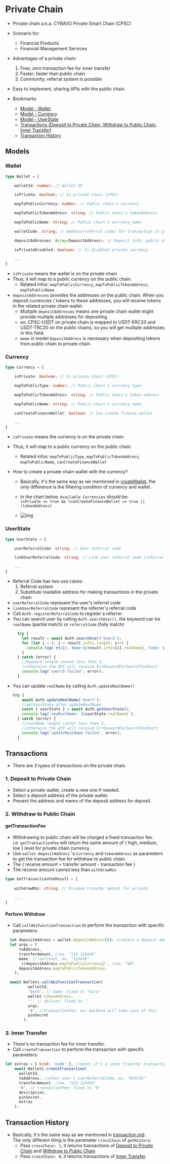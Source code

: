 # Private Chain

- Private chain a.k.a. CYBAVO Private Smart Chain (CPSC)
- Scenario for:
  - Financial Products
  - Financial Management Services
  
- Advantages of a private chain:
    1. Free; zero transaction fee for inner transfer
    2. Faster; faster than public chain
    3. Community; referral system is possible

- Easy to implement, sharing APIs with the public chain.

- Bookmarks
  - [Model - Wallet](#wallet)
  - [Model - Currency](#currency)
  - [Model - UserState](#userstate)
  - [Transactions (Deposit to Private Chain, Withdraw to Public Chain, Inner Transfer)](#transactions)
  - [Transaction History](#transaction-history)

## Models

### Wallet

```ts
type Wallet = {

    walletId: number; // Wallet ID

    isPrivate: boolean; // Is private chain (CPSC)

    mapToPublicCurrency: number; // Public chain's currency

    mapToPublicTokenAddress: string; // Public chain's tokenAddress

    mapToPublicName: string; // Public chain's currency_name

    walletCode: string; // Address(referral code) for transaction in private chain

    depositAddresses: Array<DepositAddress>; // Deposit info, public chain to private chain

    isPrivateDisabled: boolean; // Is disabled private currency
    
    ...
}
```

- `isPrivate` means the wallet is on the private chain
- Thus, it will map to a public currency on the public chain.  
  - Related infos: `mapToPublicCurrency`, `mapToPublicTokenAddress`, `mapToPublicName`
- `depositAddresses` provides the addresses on the public chain. When you deposit currencies / tokens to these addresses, you will receive tokens in the related private chain wallet.
  - Multiple `depositAddresses` means one private chain wallet might provide multiple addresses for depositing.
  - ex: CPSC-USDT on private chain is mapped to USDT-ERC20 and USDT-TRC20 on the public chains, so you will get multiple addresses in this field.
  - `memo` in model `DepositAddress` is necessary when depositing tokens from public chain to private chain.

### Currency

```ts
type Currency = {

    isPrivate: boolean; // Is private chain (CPSC)

    mapToPublicType: number; // Public chain's currency type

    mapToPublicTokenAddress: string; // Public chain's token address

    mapToPublicName: string; // Public chain's currency name

    canCreateFinanceWallet: boolean; // Can create finance wallet

    ...
}
```

- `isPrivate` means the currency is on the private chain
- Thus, it will map to a public currency on the public chain.  
  - Related infos: `mapToPublicType`, `mapToPublicTokenAddress`, `mapToPublicName`, `canCreateFinanceWallet`

- How to create a private chain wallet with the currency?
  - Basically, it's the same way as we mentioned in [createWallet](wallets.md#createwallet), the only difference is the filtering condition of currency and wallet.
  - In the chart below, `Available Currencies` should be:  
    `isPrivate == true && (canCreateFinanceWallet == true || !tokenAddress)`
    
  - ![img](images/sdk_guideline/create_wallet.jpg)

### UserState

```ts
type UserState = {

    userReferralCode: string; // User referral code

    linkUserReferralCode: string; // Link user referral code (referral by this code, only one per user)

    ...
}
```

- Referral Code has two use cases:
    1. Referral system
    2. Substitute readable address for making transactions in the private chain
- `userReferralCode` represent the user's referral code
- `linkUserReferralCode` represent the referrer's referral code
- Call `Auth.registerReferralCode` to register a referrer.
- You can search user by calling `Auth.searchUser()`, the keyword can be `realName` (partial match) or `referralCode` (fully match)
  ```javascript
    try {
      let result = await Auth.searchUser('UserX');
      for (let i = 0; i < result.infos.length; i++) {
        console.log(`#${i}, Name:${result.infos[i].realName}, Code: ${result.infos[i].referralCode}`);
      }
    } catch (error) {
      //keyword length cannot less then 3,
      //otherwise the API will receive ErrKeywordForSearchTooShort
      console.log('search failed', error);
    }
  ```
- You can update `realName` by calling `Auth.updateRealName()`
  ```javascript
  try {
      await Auth.updateRealName('UserY');
      //getUserState after updateRealName
      const { userState } = await Auth.getUserState();
      console.log(`newRealName: ${userState.realName}`);
    } catch (error) {
      //realName length cannot less then 3,
      //otherwise the API will receive ErrKeywordForSearchTooShort
      console.log('updateRealName failed', error);
    }
  ```

## Transactions

- There are 3 types of transactions on the private chain.

### 1. Deposit to Private Chain

- Select a private wallet, create a new one if needed.
- Select a deposit address of the private wallet.
- Present the address and memo of the deposit address for deposit.

### 2. Withdraw to Public Chain

#### getTransactionFee

- Withdrawing to public chain will be charged a fixed transaction fee.  
i.e. `getTransactionFee` will return the same amount of { high, medium, low } level for private chain currency.
- Use `wallet.depositAddress` 's `Currency` and `tokenAddress` as parameters to get the transaction fee for withdraw to public chain.
- The { receive amount = transfer amount - transaction fee }
- The receive amount cannot less than `withdrawMin`

```ts
type GetTransactionFeeResult = {
    
    withdrawMin: string; // Minimum transfer amount for private
    
    ...
}
```

#### Perform Withdraw

- Call `callAbiFunctionTransaction` to perform the transaction with specific parameters:

```javascript
  let depositAddress = wallet.depositAddress[0]; //select a deposit address
  let args = [
      toAddress,
      transferAmount, //ex. "123.123456"
      memo, // optional, ex. "123456"
      `${depositAddress.mapToPublicCurrency}`, //ex. "60"
      depositAddress.mapToPublicTokenAddress,
    ];

  await Wallets.callAbiFunctionTransaction(
          walletId,
          'burn', // name: fixed to "burn"
          wallet.tokenAddress,
          '', // abiJson: fixed to ''
          args,
          '0', //transactionFee: our backend will take care of this
          pinSecret
        );
```

### 3. Inner Transfer

- There's no transaction fee for inner transfer.
- Call `createTransaction` to perform the transaction with specific parameters:

```javascript
let extras = { kind: 'code' }; //means it's a inner transfer transaction
    await Wallets.createTransaction(
      walletId,
      toAddress, //other user's userReferralCode, ex. "8X372G"
      transferAmount, //ex. "123.123456"
      '0', // transactionFee: fixed to "0"
      description,
      pinSecret,
      extras
    );
```

## Transaction History

- Basically, it's the same way as we mentioned in [transaction.md](transaction.md).  
 The only different thing is the parameter `crossChain` of `getHistory`:
  - Pass `crossChain: 1`, it returns transactions of [Deposit to Private Chain](#deposit-to-private-chain) and [Withdraw to Public Chain](#withdraw-to-public-chain)
  - Pass `crossChain: 0`, it returns transactions of [Inner Transfer](#inner-transfer).
